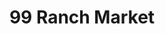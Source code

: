 ---
title: "99 Ranch Market"
url: /pleasanton/99-ranch-market-stoneridge-drive/
shop: Supermarkt
---
